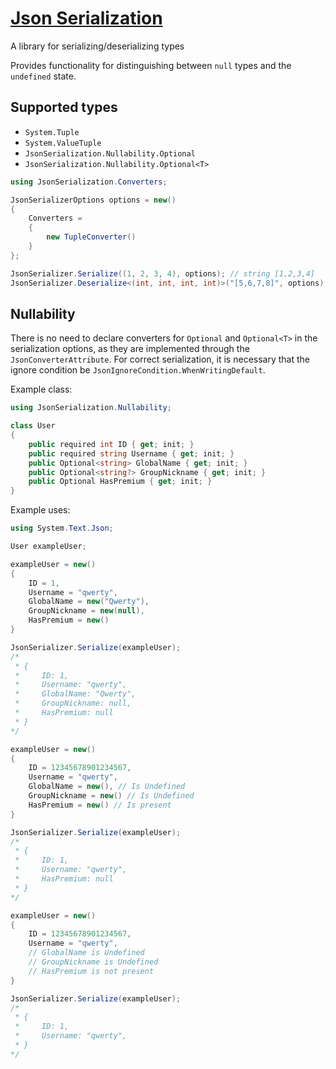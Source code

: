 # [Json Serialization](https://www.nuget.org/packages/RexAliis.JsonSerialization/)

A library for serializing/deserializing types

Provides functionality for distinguishing between `null` types and the `undefined` state.

## Supported types

- `System.Tuple`
- `System.ValueTuple`
- `JsonSerialization.Nullability.Optional`
- `JsonSerialization.Nullability.Optional<T>`

```cs
using JsonSerialization.Converters;

JsonSerializerOptions options = new()
{
    Converters = 
    {
        new TupleConverter()
    }
};

JsonSerializer.Serialize((1, 2, 3, 4), options); // string [1,2,3,4]
JsonSerializer.Deserialize<(int, int, int, int)>("[5,6,7,8]", options); // ValueTuple<int, int, int, int> (5, 6, 7, 8)
```

## Nullability

There is no need to declare converters for `Optional` and `Optional<T>` in the serialization options, as they are implemented through the `JsonConverterAttribute`.
For correct serialization, it is necessary that the ignore condition be `JsonIgnoreCondition.WhenWritingDefault`.

Example class:

```cs
using JsonSerialization.Nullability;

class User
{
    public required int ID { get; init; }
    public required string Username { get; init; }
    public Optional<string> GlobalName { get; init; }
    public Optional<string?> GroupNickname { get; init; }
    public Optional HasPremium { get; init; }
}
```

Example uses:

```cs
using System.Text.Json;

User exampleUser;
```

```cs
exampleUser = new()
{
    ID = 1,
    Username = "qwerty",
    GlobalName = new("Qwerty"),
    GroupNickname = new(null),
    HasPremium = new()
}

JsonSerializer.Serialize(exampleUser);
/*
 * {
 *     ID: 1,
 *     Username: "qwerty",
 *     GlobalName: "Qwerty",
 *     GroupNickname: null,
 *     HasPremium: null
 * }
*/
```

```cs
exampleUser = new()
{
    ID = 12345678901234567,
    Username = "qwerty",
    GlobalName = new(), // Is Undefined
    GroupNickname = new() // Is Undefined
    HasPremium = new() // Is present
}

JsonSerializer.Serialize(exampleUser);
/*
 * {
 *     ID: 1,
 *     Username: "qwerty",
 *     HasPremium: null
 * }
*/
```

```cs
exampleUser = new()
{
    ID = 12345678901234567,
    Username = "qwerty",
    // GlobalName is Undefined
    // GroupNickname is Undefined
    // HasPremium is not present
}

JsonSerializer.Serialize(exampleUser);
/*
 * {
 *     ID: 1,
 *     Username: "qwerty",
 * }
*/

```
